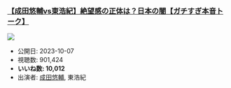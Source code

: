 ### [【成田悠輔vs東浩紀】絶望感の正体は？日本の闇【ガチすぎ本音トーク】](https://www.youtube.com/watch?v=B7bchnNcYhI)
[![](https://img.youtube.com/vi/B7bchnNcYhI/hqdefault.jpg)](https://www.youtube.com/watch?v=B7bchnNcYhI)
-   公開日: 2023-10-07
-   視聴数: 901,424
-   **いいね数: 10,012**
-   出演者: [成田悠輔](/rehacq_fan/people/成田悠輔 "wikilink"), 東浩紀
